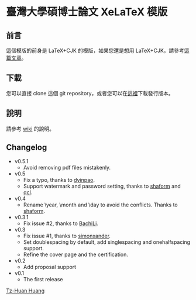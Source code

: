 臺灣大學碩博士論文 XeLaTeX 模版
==========

前言
----------

這個模版的前身是 LaTeX+CJK 的模版，如果您還是想用 LaTeX+CJK，請參考[這篇文章](http://www.csie.ntu.edu.tw/~tzhuan/www/resources/ntu/)。

下載
----------
您可以直接 clone 這個 git repository，或者您可以在[這裡](https://github.com/tzhuan/ntu-thesis/tags)下載發行版本。

說明
----------
請參考 [wiki](https://github.com/tzhuan/ntu-thesis/wiki) 的說明。

Changelog
----------
  * v0.5.1
    * Avoid removing pdf files mistakenly.
  * v0.5
    * Fix a typo, thanks to [dyinpao](https://github.com/dyinpao).
    * Support watermark and password setting, thanks to [shaform](https://github.com/shaform) and [qcl](https://github.com/qcl).
  * v0.4
    * Rename \year, \month and \day to avoid the conflicts. Thanks to [shaform](https://github.com/shaform).
  * v0.3.1
    * Fix issue #2, thanks to [BachiLi](https://github.com/BachiLi).
  * v0.3
    * Fix issue #1, thanks to [simonxander](https://github.com/simonxander).
	* Set doublespacing by default, add singlespacing and onehalfspacing support.
	* Refine the cover page and the certification.
  * v0.2
    * Add proposal support
  * v0.1
    * The first release

[Tz-Huan Huang](http://www.csie.ntu.edu.tw/~tzhuan)

